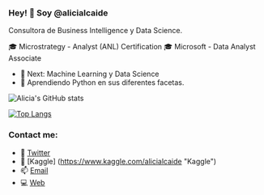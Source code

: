 ### Hey! 👋 Soy @alicialcaide

Consultora de Business Intelligence y Data Science.

:mortar_board: Microstrategy - Analyst (ANL) Certification
:mortar_board: Microsoft - Data Analyst Associate

- 👀 Next: Machine Learning y Data Science
- 🌱 Aprendiendo Python en sus diferentes facetas.

<!---
alicialcaide/alicialcaide is a ✨ special ✨ repository because its `README.md` (this file) appears on your GitHub profile.
You can click the Preview link to take a look at your changes.
--->
![Alicia's GitHub stats](https://github-readme-stats.vercel.app/api?username=alicialcaide&show_icons=true&theme=vue)

[![Top Langs](https://github-readme-stats.vercel.app/api/top-langs/?username=alicialcaide&layout=compact&theme=vue)](https://github.com/alicialcaide/github-readme-stats)

### Contact me: 
- :baby_chick: [Twitter](https://twitter.com/alicialcaide "Twitter")
- :memo: [Kaggle] (https://www.kaggle.com/alicialcaide "Kaggle")
- :mailbox: [Email](mailto:alcaidelaserna@gmail.com)
- :computer: [Web](https://www.alicialcaide.com "Web personal")
